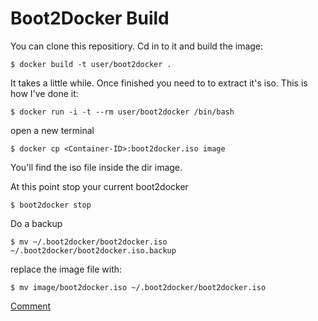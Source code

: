 # Boot2Docker Build

You can clone this repositiory. Cd in to it and build the image:

	$ docker build -t user/boot2docker .
	
It takes a little while. Once finished you need to to extract it's iso. This is how I've done it:

	$ docker run -i -t --rm user/boot2docker /bin/bash

open a new terminal

	$ docker cp <Container-ID>:boot2docker.iso image

You'll find the iso file inside the dir image.

At this point stop your current boot2docker

	$ boot2docker stop

Do a backup

	$ mv ~/.boot2docker/boot2docker.iso ~/.boot2docker/boot2docker.iso.backup

replace the image file with:

	$ mv image/boot2docker.iso ~/.boot2docker/boot2docker.iso
	
[Comment](https://github.com/boot2docker/boot2docker/pull/534#issuecomment-56432262)
